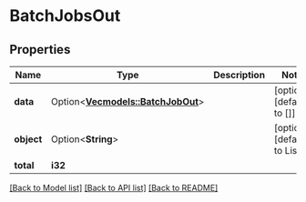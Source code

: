 # BatchJobsOut

## Properties

Name | Type | Description | Notes
------------ | ------------- | ------------- | -------------
**data** | Option<[**Vec<models::BatchJobOut>**](BatchJobOut.md)> |  | [optional][default to []]
**object** | Option<**String**> |  | [optional][default to List]
**total** | **i32** |  | 

[[Back to Model list]](../README.md#documentation-for-models) [[Back to API list]](../README.md#documentation-for-api-endpoints) [[Back to README]](../README.md)


